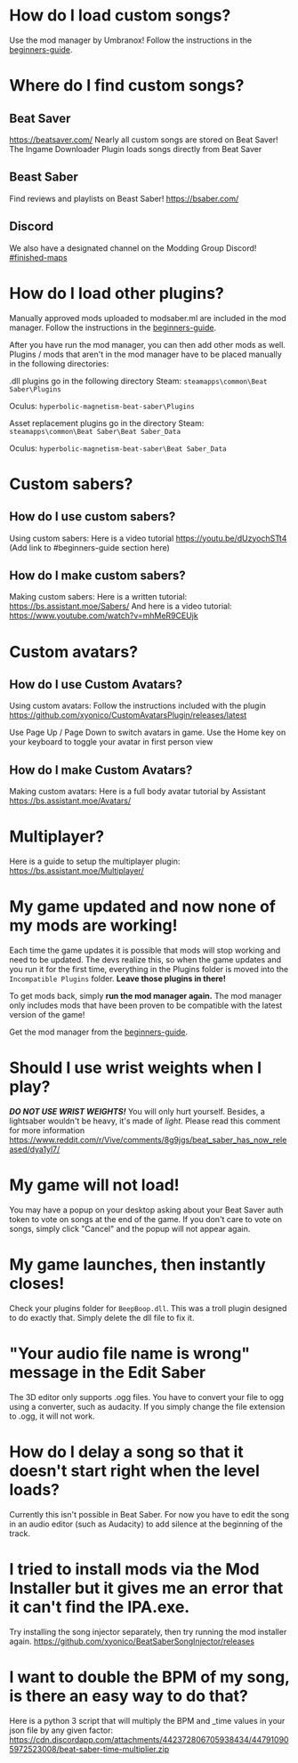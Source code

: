<!-- TITLE: FAQ -->
<!-- SUBTITLE: Frequently Asked Questions! -->


# How do I load custom songs?

Use the mod manager by Umbranox! 
Follow the instructions in the [beginners-guide](beginners-guide).

# Where do I find custom songs?

## Beat Saver
https://beatsaver.com/
Nearly all custom songs are stored on Beat Saver!
The Ingame Downloader Plugin loads songs directly from Beat Saver

## Beast Saber
Find reviews and playlists on Beast Saber!
https://bsaber.com/

## Discord
We also have a designated channel on the Modding Group Discord!
[#finished-maps](https://discordapp.com/channels/441805394323439646/442342190060929055/)

# How do I load other plugins?

Manually approved mods uploaded to modsaber.ml are included in the mod manager.
Follow the instructions in the [beginners-guide](beginners-guide).

After you have run the mod manager, you can then add other mods as well.
Plugins / mods that aren't in the mod manager have to be placed manually in the following directories:

.dll plugins go in the following directory
Steam:
`steamapps\common\Beat Saber\Plugins`

Oculus:
`hyperbolic-magnetism-beat-saber\Plugins`

Asset replacement plugins go in the directory
Steam:
`steamapps\common\Beat Saber\Beat Saber_Data`

Oculus:
`hyperbolic-magnetism-beat-saber\Beat Saber_Data`

# Custom sabers?

## How do I use custom sabers?
Using custom sabers: Here is a video tutorial https://youtu.be/dUzyochSTt4
(Add link to #beginners-guide section here)

## How do I make custom sabers?
Making custom sabers:
Here is a written tutorial:
https://bs.assistant.moe/Sabers/
And here is a video tutorial:
https://www.youtube.com/watch?v=mhMeR9CEUjk

# Custom avatars?

## How do I use Custom Avatars?
Using custom avatars: Follow the instructions included with the plugin
https://github.com/xyonico/CustomAvatarsPlugin/releases/latest

Use Page Up / Page Down to switch avatars in game.
Use the Home key on your keyboard to toggle your avatar in first person view

## How do I make Custom Avatars?
Making custom avatars: Here is a full body avatar tutorial by Assistant https://bs.assistant.moe/Avatars/

# Multiplayer?

Here is a guide to setup the multiplayer plugin: https://bs.assistant.moe/Multiplayer/

# My game updated and now none of my mods are working!
Each time the game updates it is possible that mods will stop working and need to be updated.
The devs realize this, so when the game updates and you run it for the first time, everything in the Plugins folder is moved into the `Incompatible Plugins` folder. **Leave those plugins in there!**

To get mods back, simply **run the mod manager again.**
The mod manager only includes mods that have been proven to be compatible with the latest version of the game!

Get the mod manager from the [beginners-guide](beginners-guide).

# Should I use wrist weights when I play?

***DO NOT USE WRIST WEIGHTS!***
You will only hurt yourself. Besides, a lightsaber wouldn't be heavy, it's made of *light.*
Please read this comment for more information https://www.reddit.com/r/Vive/comments/8g9jgs/beat_saber_has_now_released/dya1yl7/

# My game will not load!

You may have a popup on your desktop asking about your Beat Saver auth token to vote on songs at the end of the game.
If you don't care to vote on songs, simply click "Cancel" and the popup will not appear again.

# My game launches, then instantly closes!

Check your plugins folder for `BeepBoop.dll`. This was a troll plugin designed to do exactly that.
Simply delete the dll file to fix it.

# "Your audio file name is wrong" message in the Edit Saber

The 3D editor only supports .ogg files. You have to convert your file to ogg using a converter, such as audacity.
If you simply change the file extension to .ogg, it will not work.

# How do I delay a song so that it doesn't start right when the level loads?

Currently this isn't possible in Beat Saber. For now you have to edit the song in an audio editor (such as Audacity) to add silence at the beginning of the track.

# I tried to install mods via the Mod Installer but it gives me an error that it can't find the IPA.exe.

Try installing the song injector separately, then try running the mod installer again. https://github.com/xyonico/BeatSaberSongInjector/releases

# I want to double the BPM of my song, is there an easy way to do that?

Here is a python 3 script that will multiply the BPM and _time values in your json file by any given factor:
https://cdn.discordapp.com/attachments/442372806705938434/447910905972523008/beat-saber-time-multiplier.zip


